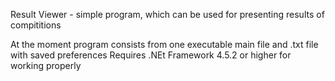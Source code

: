Result Viewer - simple program, which can be used for presenting results of compititions

At the moment program consists from one executable main file and .txt file with saved preferences
Requires .NEt Framework 4.5.2 or higher for working properly

